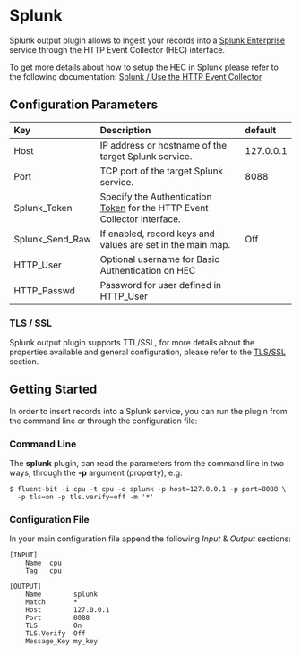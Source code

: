 # Splunk

Splunk output plugin allows to ingest your records into a [Splunk Enterprise](https://www.splunk.com/en_us/products/splunk-enterprise.html) service through the HTTP Event Collector \(HEC\) interface.

To get more details about how to setup the HEC in Splunk please refer to the following documentation: [Splunk / Use the HTTP Event Collector](http://docs.splunk.com/Documentation/Splunk/7.0.3/Data/UsetheHTTPEventCollector)

## Configuration Parameters

| Key | Description | default |
| :--- | :--- | :--- |
| Host | IP address or hostname of the target Splunk service. | 127.0.0.1 |
| Port | TCP port of the target Splunk service. | 8088 |
| Splunk\_Token | Specify the Authentication [Token](http://dev.splunk.com/view/event-collector/SP-CAAAE7C) for the HTTP Event Collector interface. |  |
| Splunk\_Send\_Raw | If enabled, record keys and values are set in the main map. | Off |
| HTTP\_User | Optional username for Basic Authentication on HEC |  |
| HTTP\_Passwd | Password for user defined in HTTP\_User |  |

### TLS / SSL

Splunk output plugin supports TTL/SSL, for more details about the properties available and general configuration, please refer to the [TLS/SSL](https://github.com/fluent/fluent-bit-docs/tree/ad9d80e5490bd5d79c86955c5689db1cb4cf89db/getting_started/tls_ssl.md) section.

## Getting Started

In order to insert records into a Splunk service, you can run the plugin from the command line or through the configuration file:

### Command Line

The **splunk** plugin, can read the parameters from the command line in two ways, through the **-p** argument \(property\), e.g:

```text
$ fluent-bit -i cpu -t cpu -o splunk -p host=127.0.0.1 -p port=8088 \
  -p tls=on -p tls.verify=off -m '*'
```

### Configuration File

In your main configuration file append the following _Input_ & _Output_ sections:

```text
[INPUT]
    Name  cpu
    Tag   cpu

[OUTPUT]
    Name        splunk
    Match       *
    Host        127.0.0.1
    Port        8088
    TLS         On
    TLS.Verify  Off
    Message_Key my_key
```

